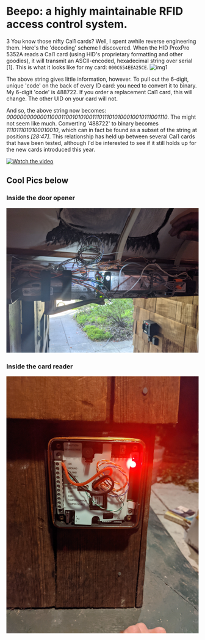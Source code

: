# Beepo: a highly maintainable RFID access control system.
3
You know those nifty Cal1 cards? Well, I spent awhile reverse engineering them. Here's the 'decoding' scheme I discovered. When the HID ProxPro 5352A reads a Cal1 card (using HID's proprietary formatting and other goodies), it will transmit an ASCII-encoded, hexadecimal string over serial [1]. This is what it looks like for my card: `000C654EEA25CE`. ![img1](/photos/hex-output.jpg)


The above string gives little information, however. To pull out the 6-digit, unique 'code' on the back of every ID card: you need to convert it to binary. My 6-digit 'code' is 488722. If you order a replacement Cal1 card, this will change. The other UID on your card will not. 


And so, the above string now becomes: *00000000000011000110010101001110111010100010010111001110*. The might not seem like much. Converting '488722' to binary becomes *1110111010100010010*, which can in fact be found as a subset of the string at positions *[28:47]*. This relationship has held up between several Cal1 cards that have been tested, although I'd be interested to see if it still holds up for the new cards introduced this year.

[![Watch the video](https://img.youtube.com/vi/ZLiSRAXvVas/maxresdefault.jpg)](https://youtu.be/dttw-bmGwjo)


## Cool Pics below
### Inside the door opener
![img2](/photos/inside-door-opener.jpg)

### Inside the card reader
![img3](/photos/inside-reader.jpg)
